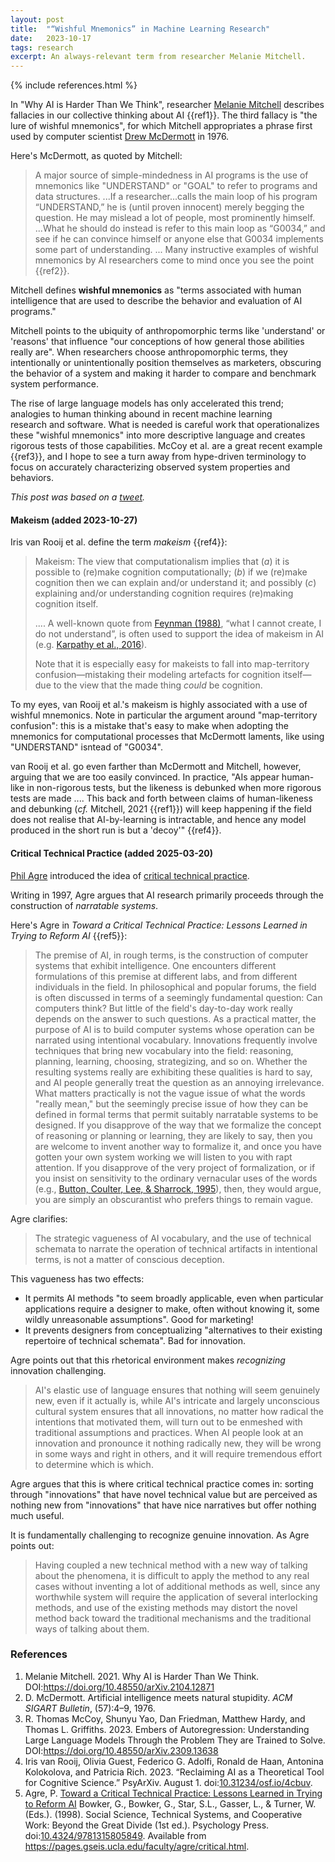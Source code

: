 ```yaml
---
layout: post
title:  "“Wishful Mnemonics” in Machine Learning Research"
date:   2023-10-17
tags: research
excerpt: An always-relevant term from researcher Melanie Mitchell.
---
```

{% include references.html %}

In "Why AI is Harder Than We Think", researcher [Melanie Mitchell](https://en.wikipedia.org/wiki/Melanie_Mitchell) describes fallacies in our collective thinking about AI {{ref1}}.
The third fallacy is "the lure of wishful mnemonics", for which Mitchell appropriates a phrase first used by computer scientist [Drew McDermott](https://en.wikipedia.org/wiki/Drew_McDermott) in 1976.

Here's McDermott, as quoted by Mitchell:

>A major source of simple-mindedness in AI programs is the use of mnemonics like "UNDERSTAND" or "GOAL" to refer to programs and data structures. ...If a researcher...calls the main loop of his program “UNDERSTAND,” he is (until proven innocent) merely begging the question. He may mislead a lot of people, most prominently himself. ...What he should do instead is refer to this main loop as “G0034,” and see if he can convince himself or anyone else that G0034 implements some part of understanding. ... Many instructive examples of wishful mnemonics by AI researchers come to mind once you see the point {{ref2}}.

Mitchell defines **wishful mnemonics** as "terms associated with human intelligence that are used to describe the behavior and evaluation of AI programs."

Mitchell points to the ubiquity of anthropomorphic terms like 'understand' or 'reasons' that influence "our conceptions of how general those abilities really are".  When researchers choose anthropomorphic terms, they intentionally or unintentionally position themselves as marketers, obscuring the behavior of a system and making it harder to compare and benchmark system performance.

The rise of large language models has only accelerated this trend; analogies to human thinking abound in recent machine learning research and software. What is needed is careful work that operationalizes these "wishful mnemonics" into more descriptive language and creates rigorous tests of those capabilities. McCoy et al. are a great recent example {{ref3}}, and I hope to see a turn away from hype-driven terminology to focus on accurately characterizing observed system properties and behaviors.

_This post was based on a [tweet](https://twitter.com/zwlevonian/status/1387820787768315904)._

#### Makeism (added 2023-10-27)

Iris van Rooij et al. define the term _makeism_ {{ref4}}:

>Makeism: The view that computationalism implies that (_a_) it is possible to (re)make cognition computationally; (_b_) if we (re)make cognition then we can explain and/or understand it; and possibly (_c_) explaining and/or understanding cognition requires (re)making cognition itself.
>
>.... A well-known quote from [Feynman (1988)](https://digital.archives.caltech.edu/collections/Photographs/1.10-29/), “what I cannot create, I do not understand”, is often used to support the idea of makeism in AI (e.g. [Karpathy et al., 2016](https://web.archive.org/web/20180121082551/https://blog.openai.com/generative-models/)).
>
>Note that it is especially easy for makeists to fall into map-territory confusion—mistaking their modeling artefacts for cognition itself—due to the view that the made thing _could_ be cognition.

To my eyes, van Rooij et al.'s makeism is highly associated with a use of wishful mnemonics. Note in particular the argument around "map-territory confusion": this is a mistake that's easy to make when adopting the mnemonics for computational processes that McDermott laments, like using "UNDERSTAND" isntead of "G0034".

van Rooij et al. go even farther than McDermott and Mitchell, however, arguing that we are too easily convinced. 
In practice, "AIs appear human-like in non-rigorous tests, but the likeness is debunked when more rigorous tests are made .... This back and forth between claims of human-likeness and debunking (_cf._ Mitchell, 2021 {{ref1}}) will keep happening if the field does not realise that AI-by-learning is intractable, and hence any model produced in the short run is but a 'decoy'" {{ref4}}.

#### Critical Technical Practice (added 2025-03-20)

[Phil Agre](https://en.wikipedia.org/wiki/Philip_Agre) introduced the idea of [critical technical practice](https://en.wikipedia.org/wiki/Critical_technical_practice).

Writing in 1997, Agre argues that AI research primarily proceeds through the construction of _narratable systems_.

Here's Agre in _Toward a Critical Technical Practice: Lessons Learned in Trying to Reform AI_ {{ref5}}:

>The premise of AI, in rough terms, is the construction of computer systems that exhibit intelligence. One encounters different formulations of this premise at different labs, and from different individuals in the field. In philosophical and popular forums, the field is often discussed in terms of a seemingly fundamental question: Can computers think? But little of the field's day-to-day work really depends on the answer to such questions. As a practical matter, the purpose of AI is to build computer systems whose operation can be narrated using intentional vocabulary. Innovations frequently involve techniques that bring new vocabulary into the field: reasoning, planning, learning, choosing, strategizing, and so on. Whether the resulting systems really are exhibiting these qualities is hard to say, and AI people generally treat the question as an annoying irrelevance. What matters practically is not the vague issue of what the words "really mean," but the seemingly precise issue of how they can be defined in formal terms that permit suitably narratable systems to be designed. If you disapprove of the way that we formalize the concept of reasoning or planning or learning, they are likely to say, then you are welcome to invent another way to formalize it, and once you have gotten your own system working we will listen to you with rapt attention. If you disapprove of the very project of formalization, or if you insist on sensitivity to the ordinary vernacular uses of the words (e.g., [Button, Coulter, Lee, & Sharrock, 1995](https://archive.org/details/isbn_9780745615714/mode/2up)), then, they would argue, you are simply an obscurantist who prefers things to remain vague.

Agre clarifies:

>The strategic vagueness of AI vocabulary, and the use of technical schemata to narrate the operation of technical artifacts in intentional terms, is not a matter of conscious deception.

This vagueness has two effects:
 - It permits AI methods "to seem broadly applicable, even when particular applications require a designer to make, often without knowing it, some wildly unreasonable assumptions". Good for marketing!
 - It prevents designers from conceptualizing "alternatives to their existing repertoire of technical schemata". Bad for innovation.

Agre points out that this rhetorical environment makes _recognizing_ innovation challenging.

>AI's elastic use of language ensures that nothing will seem genuinely new, even if it actually is, while AI's intricate and largely unconscious cultural system ensures that all innovations, no matter how radical the intentions that motivated them, will turn out to be enmeshed with traditional assumptions and practices. When AI people look at an innovation and pronounce it nothing radically new, they will be wrong in some ways and right in others, and it will require tremendous effort to determine which is which. 

Agre argues that this is where critical technical practice comes in: sorting through "innovations" that have novel technical value but are perceived as nothing new from "innovations" that have nice narratives but offer nothing much useful.

It is fundamentally challenging to recognize genuine innovation. As Agre points out:

>Having coupled a new technical method with a new way of talking about the phenomena, it is difficult to apply the method to any real cases without inventing a lot of additional methods as well, since any worthwhile system will require the application of several interlocking methods, and use of the existing methods may distort the novel method back toward the traditional mechanisms and the traditional ways of talking about them.

### References

<ol class="reference-block">
  <li value="[1]" id="ref1">Melanie Mitchell. 2021. Why AI is Harder Than We Think. DOI:<a href="https://doi.org/10.48550/arXiv.2104.12871">https://doi.org/10.48550/arXiv.2104.12871</a></li>
  <li value="[2]" id="ref2">D. McDermott. Artificial intelligence meets natural stupidity. <i>ACM SIGART Bulletin</i>, (57):4–9, 1976.</li>
  <li value="[3]" id="ref3">R. Thomas McCoy, Shunyu Yao, Dan Friedman, Matthew Hardy, and Thomas L. Griffiths. 2023. Embers of Autoregression: Understanding Large Language Models Through the Problem They are Trained to Solve. DOI:<a href="https://doi.org/10.48550/arXiv.2309.13638">https://doi.org/10.48550/arXiv.2309.13638</a></li>
  <li value="[4]" id="ref4">Iris van Rooij, Olivia Guest, Federico G. Adolfi, Ronald de Haan, Antonina Kolokolova, and Patricia Rich. 2023. “Reclaiming AI as a Theoretical Tool for Cognitive Science.” PsyArXiv. August 1. doi:<a href="https://osf.io/preprints/psyarxiv/4cbuv/">10.31234/osf.io/4cbuv</a>.</li>
  <li value="[5]" id="ref5">Agre, P. <a href="https://www.taylorfrancis.com/chapters/edit/10.4324/9781315805849-8/toward-critical-technical-practice-lessons-learned-trying-reform-ai-philip-agre">Toward a Critical Technical Practice: Lessons Learned in Trying to Reform AI</a> Bowker, G., Bowker, G., Star, S.L., Gasser, L., & Turner, W. (Eds.). (1998). Social Science, Technical Systems, and Cooperative Work: Beyond the Great Divide (1st ed.). Psychology Press. doi:<a href="https://doi.org/10.4324/9781315805849">10.4324/9781315805849</a>. Available from <a href="https://pages.gseis.ucla.edu/faculty/agre/critical.html">https://pages.gseis.ucla.edu/faculty/agre/critical.html</a>.</li>
</ol>